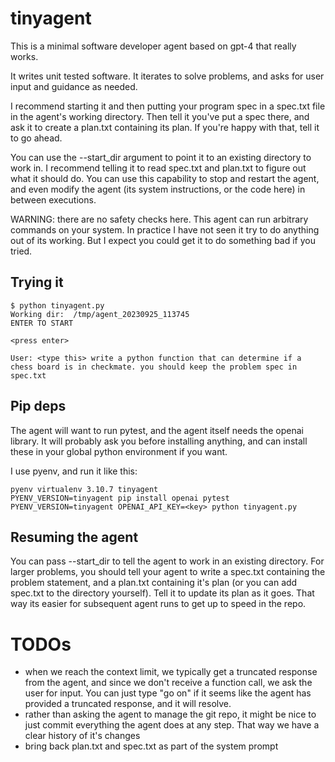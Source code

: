 # tinyagent

This is a minimal software developer agent based on gpt-4 that really works.

It writes unit tested software. It iterates to solve problems, and asks for user input
and guidance as needed.

I recommend starting it and then putting your program spec in a spec.txt file in the
agent's working directory. Then tell it you've put a spec there, and ask it to create
a plan.txt containing its plan. If you're happy with that, tell it to go ahead.

You can use the --start_dir argument to point it to an existing directory to work in.
I recommend telling it to read spec.txt and plan.txt to figure out what it should do.
You can use this capability to stop and restart the agent, and even modify the agent
(its system instructions, or the code here) in between executions.

WARNING: there are no safety checks here. This agent can run arbitrary commands on
your system. In practice I have not seen it try to do anything out of its working.
But I expect you could get it to do something bad if you tried.

## Trying it

```
$ python tinyagent.py
Working dir:  /tmp/agent_20230925_113745
ENTER TO START

<press enter>

User: <type this> write a python function that can determine if a chess board is in checkmate. you should keep the problem spec in spec.txt
```

## Pip deps

The agent will want to run pytest, and the agent itself needs the openai library. It will probably ask you before
installing anything, and can install these in your global python environment if you want.

I use pyenv, and run it like this:

```
pyenv virtualenv 3.10.7 tinyagent
PYENV_VERSION=tinyagent pip install openai pytest
PYENV_VERSION=tinyagent OPENAI_API_KEY=<key> python tinyagent.py
```

## Resuming the agent

You can pass --start_dir to tell the agent to work in an existing directory. For larger problems, you should tell your agent to write a spec.txt containing the problem statement, and a plan.txt containing it's plan (or you can add spec.txt to the directory yourself). Tell it to update its plan as it goes. That way its easier for subsequent agent runs to get up to speed in the repo.

# TODOs

- when we reach the context limit, we typically get a truncated response from the agent, and since we don't receive a function call, we
  ask the user for input. You can just type "go on" if it seems like the agent has provided a truncated response, and it will resolve.
- rather than asking the agent to manage the git repo, it might be nice to just commit everything the agent does at any step. That way
  we have a clear history of it's changes
- bring back plan.txt and spec.txt as part of the system prompt
